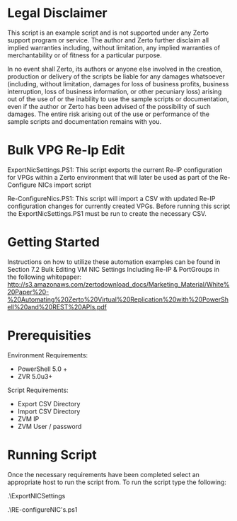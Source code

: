 # Legal Disclaimer 
This script is an example script and is not supported under any Zerto support program or service. The author and Zerto further disclaim all implied warranties including, without limitation, any implied warranties of merchantability or of fitness for a particular purpose.

In no event shall Zerto, its authors or anyone else involved in the creation, production or delivery of the scripts be liable for any damages whatsoever (including, without limitation, damages for loss of business profits, business interruption, loss of business information, or other pecuniary loss) arising out of the use of or the inability to use the sample scripts or documentation, even if the author or Zerto has been advised of the possibility of such damages. The entire risk arising out of the use or performance of the sample scripts and documentation remains with you.

# Bulk VPG Re-Ip Edit 
ExportNicSettings.PS1: 
This script exports the current Re-IP configuration for VPGs within a Zerto environment that will later be used as part of the Re-Configure NICs import script 

Re-ConfigureNics.PS1: 
This script will import a CSV with updated Re-IP configuration changes for currently created VPGs. Before running this script the ExportNicSettings.PS1 must be run to create the necessary CSV. 

# Getting Started 
Instructions on how to utilize these automation examples can be found in Section 7.2 Bulk Editing VM NIC Settings Including Re-IP & PortGroups in the following whitepaper: http://s3.amazonaws.com/zertodownload_docs/Marketing_Material/White%20Paper%20-%20Automating%20Zerto%20Virtual%20Replication%20with%20PowerShell%20and%20REST%20APIs.pdf

# Prerequisities
Environment Requirements: 
  - PowerShell 5.0 +
  - ZVR 5.0u3+ 

Script Requirements: 
  - Export CSV Directory 
  - Import CSV Directory
  - ZVM IP 
  - ZVM User / password 
 
# Running Script 
Once the necessary requirements have been completed select an appropriate host to run the script from. To run the script type the following:

.\ExportNICSettings

.\RE-configureNIC's.ps1
